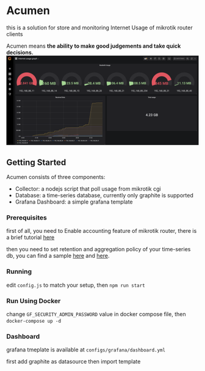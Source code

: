 # Acumen

this is a solution for store and monitoring Internet Usage of mikrotik router clients

Acumen means **the ability to make good judgements and take quick decisions.**
![Dashboard](docs/dashboard.png)
## Getting Started
Acumen consists of three components:
- Collector: a nodejs script that poll usage from mikrotik cgi
- Database: a time-series database, currently only graphite is supported
- Grafana Dashboard: a simple grafana template

### Prerequisites
first of all, you need to Enable accounting feature of mikrotik router, 
there is a brief tutorial [here](Enabling_Accounting.md)

then you need to set retention and aggregation policy of your time-series db,
you can find a sample [here](configs/graphite/storage-schemas.conf#L24-L26) 
and [here](configs/graphite/storage-aggregation.conf#39-L42).

### Running
edit `config.js` to match your setup, then `npm run start`

### Run Using Docker
change `GF_SECURITY_ADMIN_PASSWORD` value in docker compose file, then `docker-compose up -d`

### Dashboard
grafana tmeplate is available at `configs/grafana/dashboard.yml`

first add graphite as datasource then import template